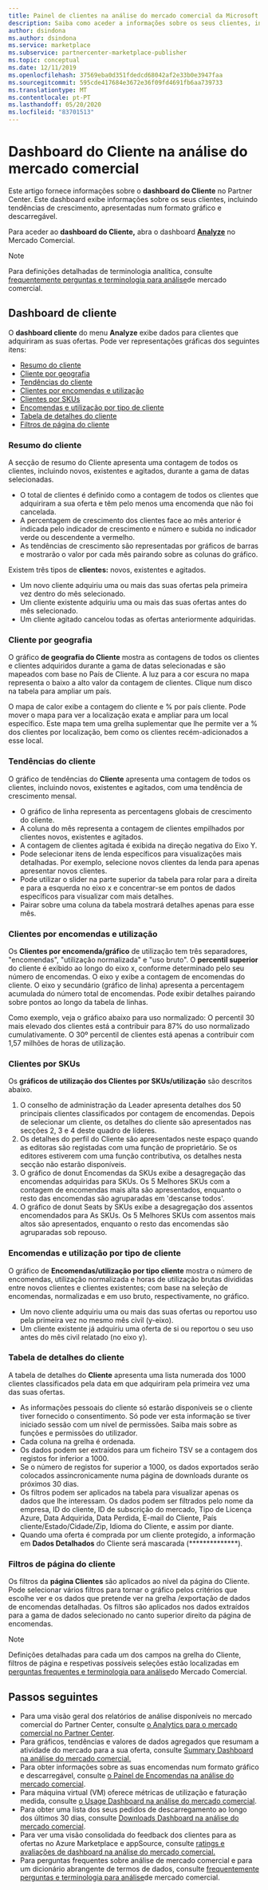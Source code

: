 ```yaml
---
title: Painel de clientes na análise do mercado comercial da Microsoft no Partner Center
description: Saiba como aceder a informações sobre os seus clientes, incluindo tendências de crescimento, utilizando o dashboard de clientes na análise do mercado comercial.
author: dsindona
ms.author: dsindona
ms.service: marketplace
ms.subservice: partnercenter-marketplace-publisher
ms.topic: conceptual
ms.date: 12/11/2019
ms.openlocfilehash: 37569eba0d351fdedcd68042af2e33b0e3947faa
ms.sourcegitcommit: 595cde417684e3672e36f09fd4691fb6aa739733
ms.translationtype: MT
ms.contentlocale: pt-PT
ms.lasthandoff: 05/20/2020
ms.locfileid: "83701513"
---
```

# <a name="customer-dashboard-in-commercial-marketplace-analytics"></a>Dashboard do Cliente na análise do mercado comercial

Este artigo fornece informações sobre o **dashboard do Cliente** no Partner Center. Este dashboard exibe informações sobre os seus clientes, incluindo tendências de crescimento, apresentadas num formato gráfico e descarregável.

Para aceder ao **dashboard do Cliente,** abra o dashboard **[Analyze](https://partner.microsoft.com/dashboard/commercial-marketplace/analytics/summary)** no Mercado Comercial.

>[!NOTE]
> Para definições detalhadas de terminologia analítica, consulte [frequentemente perguntas e terminologia para análise](./faq-terminology.md)de mercado comercial.

## <a name="customer-dashboard"></a>Dashboard de cliente

O **dashboard cliente** do menu **Analyze** exibe dados para clientes que adquiriram as suas ofertas. Pode ver representações gráficas dos seguintes itens:

- [Resumo do cliente](#customer-summary)
- [Cliente por geografia](#customer-by-geography)
- [Tendências do cliente](#customer-trends)
- [Clientes por encomendas e utilização](#customers-by-orders-and-usage)
- [Clientes por SKUs](#customers-by-skus)
- [Encomendas e utilização por tipo de cliente](#orders-and-usage-by-customer-type)
- [Tabela de detalhes do cliente](#customer-details-table)
- [Filtros de página do cliente](#customer-page-filters)

### <a name="customer-summary"></a>Resumo do cliente

A secção de resumo do Cliente apresenta uma contagem de todos os clientes, incluindo novos, existentes e agitados, durante a gama de datas selecionadas.

- O total de clientes é definido como a contagem de todos os clientes que adquiriram a sua oferta e têm pelo menos uma encomenda que não foi cancelada.
- A percentagem de crescimento dos clientes face ao mês anterior é indicada pelo indicador de crescimento e número e subida no indicador verde ou descendente a vermelho.
- As tendências de crescimento são representadas por gráficos de barras e mostrarão o valor por cada mês pairando sobre as colunas do gráfico.

Existem três tipos de **clientes:** novos, existentes e agitados.

- Um novo cliente adquiriu uma ou mais das suas ofertas pela primeira vez dentro do mês selecionado.
- Um cliente existente adquiriu uma ou mais das suas ofertas antes do mês selecionado.
- Um cliente agitado cancelou todas as ofertas anteriormente adquiridas.

### <a name="customer-by-geography"></a>Cliente por geografia

O gráfico **de geografia do Cliente** mostra as contagens de todos os clientes e clientes adquiridos durante a gama de datas selecionadas e são mapeados com base no País de Cliente. A luz para a cor escura no mapa representa o baixo a alto valor da contagem de clientes. Clique num disco na tabela para ampliar um país.

O mapa de calor exibe a contagem do cliente e % por país cliente. Pode mover o mapa para ver a localização exata e ampliar para um local específico. Este mapa tem uma grelha suplementar que lhe permite ver a % dos clientes por localização, bem como os clientes recém-adicionados a esse local.

### <a name="customer-trends"></a>Tendências do cliente

O gráfico de tendências do **Cliente** apresenta uma contagem de todos os clientes, incluindo novos, existentes e agitados, com uma tendência de crescimento mensal.

- O gráfico de linha representa as percentagens globais de crescimento do cliente.
- A coluna do mês representa a contagem de clientes empilhados por clientes novos, existentes e agitados.
- A contagem de clientes agitada é exibida na direção negativa do Eixo Y.
- Pode selecionar itens de lenda específicos para visualizações mais detalhadas. Por exemplo, selecione novos clientes da lenda para apenas apresentar novos clientes.
- Pode utilizar o slider na parte superior da tabela para rolar para a direita e para a esquerda no eixo x e concentrar-se em pontos de dados específicos para visualizar com mais detalhes.
- Pairar sobre uma coluna da tabela mostrará detalhes apenas para esse mês.

### <a name="customers-by-orders-and-usage"></a>Clientes por encomendas e utilização

Os **Clientes por encomenda/gráfico** de utilização tem três separadores, "encomendas", "utilização normalizada" e "uso bruto". O **percentil superior** do cliente é exibido ao longo do eixo x, conforme determinado pelo seu número de encomendas. O eixo y exibe a contagem de encomendas do cliente. O eixo y secundário (gráfico de linha) apresenta a percentagem acumulada do número total de encomendas. Pode exibir detalhes pairando sobre pontos ao longo da tabela de linhas.

Como exemplo, veja o gráfico abaixo para uso normalizado: O percentil 30 mais elevado dos clientes está a contribuir para 87% do uso normalizado cumulativamente. O 30º percentil de clientes está apenas a contribuir com 1,57 milhões de horas de utilização.

### <a name="customers-by-skus"></a>Clientes por SKUs

Os **gráficos de utilização dos Clientes por SKUs/utilização** são descritos abaixo.

1. O conselho de administração da Leader apresenta detalhes dos 50 principais clientes classificados por contagem de encomendas. Depois de selecionar um cliente, os detalhes do cliente são apresentados nas secções 2, 3 e 4 deste quadro de líderes.
2. Os detalhes do perfil do Cliente são apresentados neste espaço quando as editoras são registadas com uma função de proprietário. Se os editores estiverem com uma função contributiva, os detalhes nesta secção não estarão disponíveis.
3. O gráfico de donut Encomendas da SKUs exibe a desagregação das encomendas adquiridas para SKUs. Os 5 Melhores SKUs com a contagem de encomendas mais alta são apresentados, enquanto o resto das encomendas são agruparadas em 'descanse todos'.
4. O gráfico de donut Seats by SKUs exibe a desagregação dos assentos encomendados para As SKUs. Os 5 Melhores SKUs com assentos mais altos são apresentados, enquanto o resto das encomendas são agruparadas sob repouso.

### <a name="orders-and-usage-by-customer-type"></a>Encomendas e utilização por tipo de cliente

O gráfico de **Encomendas/utilização por tipo cliente** mostra o número de encomendas, utilização normalizada e horas de utilização brutas divididas entre novos clientes e clientes existentes; com base na seleção de encomendas, normalizadas e em uso bruto, respectivamente, no gráfico.

- Um novo cliente adquiriu uma ou mais das suas ofertas ou reportou uso pela primeira vez no mesmo mês civil (y-eixo).
- Um cliente existente já adquiriu uma oferta de si ou reportou o seu uso antes do mês civil relatado (no eixo y).

### <a name="customer-details-table"></a>Tabela de detalhes do cliente

A tabela de detalhes do **Cliente** apresenta uma lista numerada dos 1000 clientes classificados pela data em que adquiriram pela primeira vez uma das suas ofertas.

- As informações pessoais do cliente só estarão disponíveis se o cliente tiver fornecido o consentimento. Só pode ver esta informação se tiver iniciado sessão com um nível de permissões. Saiba mais sobre as funções e permissões do utilizador.
- Cada coluna na grelha é ordenada.
- Os dados podem ser extraídos para um ficheiro TSV se a contagem dos registos for inferior a 1000.
- Se o número de registos for superior a 1000, os dados exportados serão colocados assincronicamente numa página de downloads durante os próximos 30 dias.
- Os filtros podem ser aplicados na tabela para visualizar apenas os dados que lhe interessam. Os dados podem ser filtrados pelo nome da empresa, ID do cliente, ID de subscrição do mercado, Tipo de Licença Azure, Data Adquirida, Data Perdida, E-mail do Cliente, País cliente/Estado/Cidade/Zip, Idioma do Cliente, e assim por diante.
- Quando uma oferta é comprada por um cliente protegido, a informação em **Dados Detalhados** do Cliente será mascarada (**************).

### <a name="customer-page-filters"></a>Filtros de página do cliente

Os filtros da **página Clientes** são aplicados ao nível da página do Cliente. Pode selecionar vários filtros para tornar o gráfico pelos critérios que escolhe ver e os dados que pretende ver na grelha /exportação de dados de encomendas detalhadas. Os filtros são aplicados nos dados extraídos para a gama de dados selecionado no canto superior direito da página de encomendas.

>[!NOTE]
> Definições detalhadas para cada um dos campos na grelha do Cliente, filtros de página e respetivas possíveis seleções estão localizadas em [perguntas frequentes e terminologia para análise](./faq-terminology.md)do Mercado Comercial.

## <a name="next-steps"></a>Passos seguintes

- Para uma visão geral dos relatórios de análise disponíveis no mercado comercial do Partner Center, consulte [o Analytics para o mercado comercial no Partner Center](./analytics.md).
- Para gráficos, tendências e valores de dados agregados que resumam a atividade do mercado para a sua oferta, consulte [Summary Dashboard na análise do mercado comercial.](./summary-dashboard.md)
- Para obter informações sobre as suas encomendas num formato gráfico e descarregável, consulte [o Painel de Encomendas na análise do mercado comercial](./orders-dashboard.md).
- Para máquina virtual (VM) oferece métricas de utilização e faturação medida, consulte [o Usage Dashboard na análise do mercado comercial](./usage-dashboard.md).
- Para obter uma lista dos seus pedidos de descarregamento ao longo dos últimos 30 dias, consulte [Downloads Dashboard na análise do mercado comercial](./downloads-dashboard.md).
- Para ver uma visão consolidada do feedback dos clientes para as ofertas no Azure Marketplace e appSource, consulte [ratings e avaliações de dashboard na análise do mercado comercial.](./ratings-reviews.md)
- Para perguntas frequentes sobre análise de mercado comercial e para um dicionário abrangente de termos de dados, consulte [frequentemente perguntas e terminologia para análise](./faq-terminology.md)de mercado comercial.
